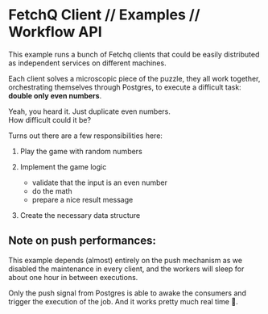 # FetchQ Client // Examples // Workflow API

This example runs a bunch of Fetchq clients that could be easily
distributed as independent services on different machines.

Each client solves a microscopic piece of the puzzle, they all
work together, orchestrating themselves through Postgres, to
execute a difficult task: **double only even numbers**.

Yeah, you heard it. Just duplicate even numbers.  
How difficult could it be?

Turns out there are a few responsibilities here:

1. Play the game with random numbers
2. Implement the game logic

   - validate that the input is an even number
   - do the math
   - prepare a nice result message

3. Create the necessary data structure

## Note on push performances:

This example depends (almost) entirely on the push mechanism as we disabled the maintenance in every client, and the workers will sleep
for about one hour in between executions.

Only the push signal from Postgres is able to awake the consumers and
trigger the execution of the job. And it works pretty much real time 🤟.
